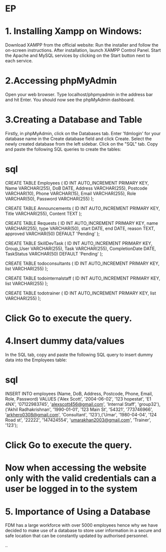 # EP

# 1. Installing Xampp on Windows:

Download XAMPP from the official website:
Run the installer and follow the on-screen instructions.
After installation, launch XAMPP Control Panel.
Start the Apache and MySQL services by clicking on the Start button next to each service.

# 2.Accessing phpMyAdmin

Open your web browser.
Type localhost/phpmyadmin in the address bar and hit Enter.
You should now see the phpMyAdmin dashboard.

# 3.Creating a Database and Table

Firstly, in phpMyAdmin, click on the Databases tab.
Enter 'fdmlogin' for your database name in the Create database field and click Create.
Select the newly created database from the left sidebar.
Click on the "SQL" tab.
Copy and paste the following SQL queries to create the tables:

# sql

CREATE TABLE Employees (
ID INT AUTO_INCREMENT PRIMARY KEY,
Name VARCHAR(255),
DoB DATE,
Address VARCHAR(255),
Postcode VARCHAR(10),
Phone VARCHAR(15),
Email VARCHAR(255),
Role VARCHAR(50),
Password VARCHAR(255)
);

CREATE TABLE Announcements (
ID INT AUTO_INCREMENT PRIMARY KEY,
Title VARCHAR(255),
Content TEXT
);

CREATE TABLE Requests (
ID INT AUTO_INCREMENT PRIMARY KEY,
name VARCHAR(255),
type VARCHAR(50),
start DATE,
end DATE,
reason TEXT,
approved VARCHAR(50) DEFAULT 'Pending'
);

CREATE TABLE SkillDevTask (
ID INT AUTO_INCREMENT PRIMARY KEY,
Group_User VARCHAR(255),
Task VARCHAR(255),
CompletionDate DATE,
TaskStatus VARCHAR(50) DEFAULT 'Pending'
);

CREATE TABLE todoconsultants (
ID INT AUTO_INCREMENT PRIMARY KEY,
list VARCHAR(255)
);

CREATE TABLE todointernalstaff (
ID INT AUTO_INCREMENT PRIMARY KEY,
list VARCHAR(255)
);

CREATE TABLE todotrainer (
ID INT AUTO_INCREMENT PRIMARY KEY,
list VARCHAR(255)
);

# Click Go to execute the query.

# 4.Insert dummy data/values

In the SQL tab, copy and paste the following SQL query to insert dummy data into the Employees table:

# sql

INSERT INTO employees (Name, DoB, Address, Postcode, Phone, Email, Role, Password)
VALUES ('Alex Scott', '2004-06-02', '123 hopestat', 'E1 4NX', '07122983745', 'alexscott456@gmail.com', 'Internal Staff', 'group32'),('Akhil Radhakrishnan', '1990-01-01', '123 Main St', '54321', '773746966', 'arkhero0308@gmail.com', 'Consultant', '123'),('Umar', '1980-04-04', '124 Road st', '22222', '147424554', 'umarakhan2003@gmail.com', 'Trainer', '123');

# Click Go to execute the query.

# Now when accessing the website only with the valid credentials can a user be logged in to the system

# 5. Importance of Using a Database

FDM has a large workforce with over 5000 employees hence why we have decided to make use of a database to store user information in a secure and safe location that can be constantly updated by authorised personnel.

..
